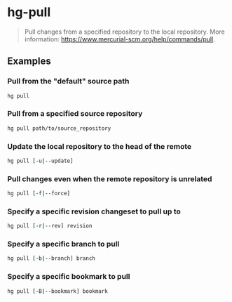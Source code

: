 # hg-pull

> Pull changes from a specified repository to the local repository. More information: <https://www.mercurial-scm.org/help/commands/pull>.

## Examples

### Pull from the "default" source path

```bash
hg pull
```

### Pull from a specified source repository

```bash
hg pull path/to/source_repository
```

### Update the local repository to the head of the remote

```bash
hg pull [-u|--update]
```

### Pull changes even when the remote repository is unrelated

```bash
hg pull [-f|--force]
```

### Specify a specific revision changeset to pull up to

```bash
hg pull [-r|--rev] revision
```

### Specify a specific branch to pull

```bash
hg pull [-b|--branch] branch
```

### Specify a specific bookmark to pull

```bash
hg pull [-B|--bookmark] bookmark
```
